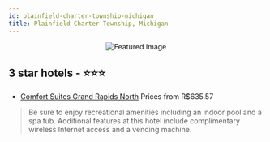 ```yaml
---
id: plainfield-charter-township-michigan
title: Plainfield Charter Township, Michigan
---
```


<center><img src="https://i.travelapi.com/hotels/2000000/1320000/1312500/1312445/f5b46930_z.jpg" alt="Featured Image" /></center>


##  3 star hotels - ⭐️⭐️⭐️

-    [Comfort Suites Grand Rapids North](https://us.hurb.com/hotels/plainfield-charter-township/comfort-suites-grand-rapids-north-JNP-JP276994?cmp=18055) Prices from R$635.57
   > Be sure to enjoy recreational amenities including an indoor pool and a spa tub. Additional features at this hotel include complimentary wireless Internet access and a vending machine.
